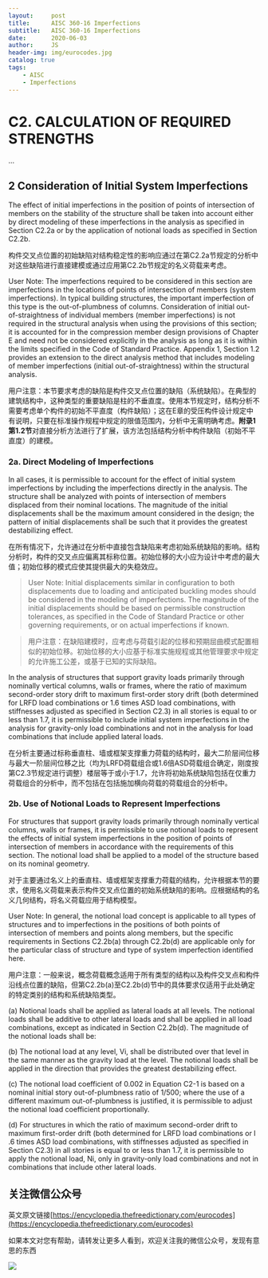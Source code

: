 ```yaml
---
layout:     post
title:      AISC 360-16 Imperfections
subtitle:   AISC 360-16 Imperfections
date:       2020-06-03
author:     JS
header-img: img/eurocodes.jpg
catalog: true
tags:
    - AISC
    - Imperfections
---
```


# C2. CALCULATION OF REQUIRED STRENGTHS

...

## 2 Consideration of Initial System Imperfections

The effect of initial imperfections in the position of points of intersection of members on the stability of the structure shall be taken into account either by direct modeling of these imperfections in the analysis as specified in Section C2.2a or by the application of notional loads as specified in Section C2.2b.

构件交叉点位置的初始缺陷对结构稳定性的影响应通过在第C2.2a节规定的分析中对这些缺陷进行直接建模或通过应用第C2.2b节规定的名义荷载来考虑。

User Note: The imperfections required to be considered in this section are imperfections in the locations of points of intersection of members (system imperfections). In typical building structures, the important imperfection of this type is the out-of-plumbness of columns. Consideration of initial out-of-straightness of individual members (member imperfections) is not required in the structural analysis when using the provisions of this section; it is accounted for in the compression member design provisions of Chapter E and need not be considered explicitly in the analysis as long as it is within the limits specified in the Code of Standard Practice. Appendix 1, Section 1.2 provides an extension to the direct analysis method that includes modeling of member imperfections (initial out-of-straightness) within the structural analysis.

用户注意：本节要求考虑的缺陷是构件交叉点位置的缺陷（系统缺陷）。在典型的建筑结构中，这种类型的重要缺陷是柱的不垂直度。使用本节规定时，结构分析不需要考虑单个构件的初始不平直度（构件缺陷）；这在E章的受压构件设计规定中有说明，只要在标准操作规程中规定的限值范围内，分析中无需明确考虑。**附录1第1.2节**对直接分析方法进行了扩展，该方法包括结构分析中构件缺陷（初始不平直度）的建模。

### 2a. Direct Modeling of Imperfections

In all cases, it is permissible to account for the effect of initial system imperfections by including the imperfections directly in the analysis. The structure shall be analyzed with points of intersection of members displaced from their nominal locations. The magnitude of the initial displacements shall be the maximum amount considered in the design; the pattern of initial displacements shall be such that it provides the greatest destabilizing effect. 

在所有情况下，允许通过在分析中直接包含缺陷来考虑初始系统缺陷的影响。结构分析时，构件的交叉点应偏离其标称位置。初始位移的大小应为设计中考虑的最大值；初始位移的模式应使其提供最大的失稳效应。

> User Note: Initial displacements similar in configuration to both displacements due to loading and anticipated buckling modes should be considered in the modeling of imperfections. The magnitude of the initial displacements should be based on permissible construction tolerances, as specified in the Code of Standard Practice or other governing requirements, or on actual imperfections if known.

> 用户注意：在缺陷建模时，应考虑与荷载引起的位移和预期屈曲模式配置相似的初始位移。初始位移的大小应基于标准实施规程或其他管理要求中规定的允许施工公差，或基于已知的实际缺陷。

In the analysis of structures that support gravity loads primarily through nominally vertical columns, walls or frames, where the ratio of maximum second-order story drift to maximum first-order story drift (both determined for LRFD load combinations or 1.6 times ASD load combinations, with stiffnesses adjusted as specified in Section C2.3) in all stories is equal to or less than 1.7, it is permissible to include initial system imperfections in the analysis for gravity-only load combinations and not in the analysis for load combinations that include applied lateral loads.

在分析主要通过标称垂直柱、墙或框架支撑重力荷载的结构时，最大二阶层间位移与最大一阶层间位移之比（均为LRFD荷载组合或1.6倍ASD荷载组合确定，刚度按第C2.3节规定进行调整）楼层等于或小于1.7，允许将初始系统缺陷包括在仅重力荷载组合的分析中，而不包括在包括施加横向荷载的荷载组合的分析中。

### 2b. Use of Notional Loads to Represent Imperfections

For structures that support gravity loads primarily through nominally vertical columns, walls or frames, it is permissible to use notional loads to represent the effects of initial system imperfections in the position of points of intersection of members in accordance with the requirements of this section. The notional load shall be applied to a model of the structure based on its nominal geometry.

对于主要通过名义上的垂直柱、墙或框架支撑重力荷载的结构，允许根据本节的要求，使用名义荷载来表示构件交叉点位置的初始系统缺陷的影响。应根据结构的名义几何结构，将名义荷载应用于结构模型。

User Note: In general, the notional load concept is applicable to all types of structures and to imperfections in the positions of both points of intersection of members and points along members, but the specific requirements in Sections C2.2b(a) through C2.2b(d) are applicable only for the particular class of structure and type of system imperfection identified here.

用户注意：一般来说，概念荷载概念适用于所有类型的结构以及构件交叉点和构件沿线点位置的缺陷，但第C2.2b(a)至C2.2b(d)节中的具体要求仅适用于此处确定的特定类别的结构和系统缺陷类型。

(a) Notional loads shall be applied as lateral loads at all levels. The notional loads shall be additive to other lateral loads and shall be applied in all load combinations, except as indicated in Section C2.2b(d). The magnitude of the notional loads shall be:

(b) The notional load at any level, Vi, shall be distributed over that level in the same manner as the gravity load at the level. The notional loads shall be applied in the direction that provides the greatest destabilizing effect.

(c) The notional load coefficient of 0.002 in Equation C2-1 is based on a nominal initial story out-of-plumbness ratio of 1/500; where the use of a different maximum out-of-plumbness is justified, it is permissible to adjust the notional load coefficient proportionally.

(d) For structures in which the ratio of maximum second-order drift to maximum first-order drift (both determined for LRFD load combinations or I .6 times ASD load combinations, with stiffnesses adjusted as specified in Section C2.3) in all stories is equal to or less than 1.7, it is permissible to apply the notional load, Ni, only in gravity-only load combinations and not in combinations that include
other lateral loads.


## 关注微信公众号

英文原文链接[https://encyclopedia.thefreedictionary.com/eurocodes](https://encyclopedia.thefreedictionary.com/eurocodes)

如果本文对您有帮助，请转发让更多人看到，欢迎关注我的微信公众号，发现有意思的东西 

![](https://pic.downk.cc/item/5e50fa03bb8bdc23de243296.jpg)
 
